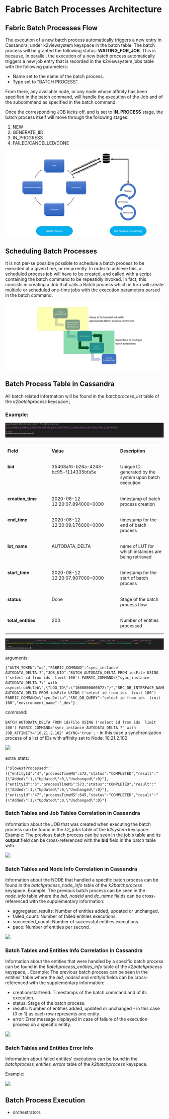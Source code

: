 # **Fabric Batch Processes Architecture**

## **Fabric Batch Processes Flow** 
The execution of a new batch process automatically triggers a new entry in Cassandra, under k2viewsystem keyspace in the batch table. The batch process will be granted the following status: **WAITING_FOR_JOB**. This is because, in parallel, the execution of a new batch process automatically triggers a new job entry that is recorded in the k2viewsystem.jobs table with the following parameters:
- Name set to the name of the batch process.
- Type set to "BATCH PROCESS".

From there, any available node, or any node whose affinity has been specified in the batch command, will handle the execution of the Job and of the subcommand as specified in the batch command.

Once the corresponding JOB kicks off, and is set to **IN_PROCESS** stage, the batch process itself will move through the following stages:
1. NEW
2. GENERATE_IID
3. IN_PROGRESS
4. FAILED/CANCELLED/DONE
 

<img src="/articles/20_jobs_and_batch_services/images/13_jobs_and_batch_services_batch_process.PNG">



## **Scheduling Batch Processes**

It is not per-se possible possible to schedule a batch process to be executed at a given time, or recurrently. In order to achieve this, a scheduled process job will have to be created, and called with a script containing the batch command to be repeatidly invoked.
In fact, this consists in creating a Job that calls a Batch process which in turn will create multiple or scheduled one-time jobs with the execution parameters parsed in the batch command.

<img src="/articles/20_jobs_and_batch_services/images/14_jobs_and_batch_services_scheduled_batch_process.PNG">
 

## **Batch Process Table in Cassandra**
All batch related information will be found in the *batchprocess_list* table of the *k2batchprocess* keyspace ;

### Example:

<img src="/articles/20_jobs_and_batch_services/images/15_jobs_and_batch_services_scheduled_batch_process.PNG">



<table width="900pxl">
<tbody>
<tr>
<td valign="top" width="300pxl">
<p><strong>Field</strong></p>
</td>
<td valign="top" width="400pxl">
<p><strong>Value</strong></p>
</td>
<td valign="top" width="400pxl">
<p><strong>Description</strong></p>
</td>

</tr>
<tr>
<td valign="top" width="300pxl">
<p><strong>bid</strong></p>
</td>
<td valign="top" width="400pxl">
<p>35408af6-b26a-4243-bc95-f114335bfa5e</p>
</td>
<td valign="top" width="400pxl">
<p>Unique ID generated by the system upon batch execution.</p>
</td>
 
 
</tr>
<tr>
<td valign="top" width="300pxl">
<p><strong>creation_time</strong></p>
</td>
<td valign="top" width="400pxl">
<p>2020-08-12 12:20:07.894000+0000</p>
</td>
<td valign="top" width="400pxl">
<p>timestamp of batch process creation</p>
</td>
</tr>

<tr>
<td valign="top" width="300pxl">
<p><strong>end_time</strong></p>
</td>
<td valign="top" width="400pxl">
<p>2020-08-12 12:20:09.176000+0000</p>
</td>
<td valign="top" width="400pxl">
<p>timestamp for the end of batch process</p>
</td>
</tr>

<tr>
<td valign="top" width="300pxl">
<p><strong>lut_name</strong></p>
</td>
<td valign="top" width="400pxl">
<p>AUTODATA_DELTA</p>
</td>
<td valign="top" width="400pxl">
<p>name of LUT for which instances are being retrieved</p>
</td>
</tr>


<tr>
<td valign="top" width="300pxl">
<p><strong>start_time</strong></p>
</td>
<td valign="top" width="400pxl">
<p>2020-08-12 12:20:07.907000+0000</p>
</td>
<td valign="top" width="400pxl">
<p>timestamp for the start of batch process</p>
</td>
</tr>


<tr>
<td valign="top" width="300pxl">
<p><strong>status</strong></p>
</td>
<td valign="top" width="400pxl">
<p>Done</p>
</td>
<td valign="top" width="400pxl">
<p>Stage of the batch process flow</p>
</td>
</tr>


<tr>
<td valign="top" width="300pxl">
<p><strong>total_entities</strong></p>
</td>
<td valign="top" width="400pxl">
<p>200</p>
</td>
<td valign="top" width="400pxl">
<p>Number of entities processed</p>
</td>
</tr>

</tbody>
</table>

<img src="/articles/20_jobs_and_batch_services/images/16_jobs_and_batch_services_scheduled_batch_table1.PNG">


arguments: 

    {"AUTH_TOKEN":"ws","FABRIC_COMMAND":"sync_instance AUTODATA_DELTA.?","JOB_UID":"BATCH AUTODATA_DELTA FROM idsFile USING ('select id from ids  limit 100') FABRIC_COMMAND=\"sync_instance AUTODATA_DELTA.?\" with async=trub9c7eb\",\"LOG_ID\":\"1000000000072\"}","SRC_DB_INTERFACE_NAME":"idsFile","AUTH_USER":"","sync_mode":"ON","INSTANCES_LIST":"","lu_name":"AUTODATA_DELTA","COMMAND":"BATCH AUTODATA_DELTA FROM idsFile USING ('select id from ids  limit 100') FABRIC_COMMAND=\"syn_Delta","SRC_DB_QUERY":"select id from ids  limit 100","environment_name":"_dev"}

command: 

```BATCH AUTODATA_DELTA FROM idsFile USING ('select id from ids  limit 100') FABRIC_COMMAND="sync_instance AUTODATA_DELTA.?" with JOB_AFFINITY='10.21.2.102' ASYNC='true';``` - in this case a synchronization process of a list of IDs with affinity set to Node: 10.21.2.102 

<img src="/articles/20_jobs_and_batch_services/images/17_jobs_and_batch_services_scheduled_batch_table2.PNG">


extra_stats: 

```{"slowestProcessed":[{"entityId":"4","processTimeMS":572,"status":"COMPLETED","result":"{\"Added\":1,\"Updated\":0,\"Unchanged\":0}"},{"entityId":"5","processTimeMS":573,"status":"COMPLETED","result":"{\"Added\":1,\"Updated\":0,\"Unchanged\":0}"},{"entityId":"47","processTimeMS":645,"status":"COMPLETED","result":"{\"Added\":1,\"Updated\":0,\"Unchanged\":0}"}```

### **Batch Tables and Job Tables Correlation in Cassandra**
Information about the JOB that was created when executing the batch process can be found in the *k2_jobs* table of the *k2system* keyspace.
Example:
The previous batch process can be seen in the job's table and its **output** field can be cross-referenced with the **bid** field in the batch table with :

<img src="/articles/20_jobs_and_batch_services/images/18_jobs_and_batch_services_scheduled_batch_table3.PNG">

### **Batch Tables and Node Info Correlation in Cassandra**
Information about the NODE that handled a specific batch process can be found in the *batchprocess_node_info* table of the *k2batchprocess* keyspace.
Example:
The previous batch process can be seen in the *node_info* table where the *bid*, *nodeid* and *dc_name* fields can be cross-referenced with the supplementary information:

- aggregated_results: Number of entities added, updated or unchanged.
- failed_count: Number of failed entities executions.
- succeeded_count: Number of successful entities executions.
- pace: Number of entities per second.

<img src="/articles/20_jobs_and_batch_services/images/19_jobs_and_batch_services_scheduled_batch_table4.PNG">

### **Batch Tables and Entities Info Correlation in Cassandra**
Information about the entities that were handled by a specific batch process can be found in the *batchprocess_entities_info* table of the *k2batchprocess* keyspace, .
Example:
The previous batch process can be seen in the entities' table where the *bid*, *nodeid* and *entityid* fields can be cross-referenced with the supplementary information:

- creation/start/end: Timestamps of the batch command and of its execution.
- status: Stage of the batch process.
- results: Number of entities added, updated or unchanged - in this case (0 or 1) as each row represents one entity.
- error: Error message displayed in case of failure of the execution process on a specific entity.

<img src="/articles/20_jobs_and_batch_services/images/20_jobs_and_batch_services_scheduled_batch_table5.PNG">

### **Batch Tables and Entities Error Info**
Information about failed entities' executions can be found in the *batchprocess_entities_errors* table of the *k2batchprocess* keyspace.

Example:

<img src="/articles/20_jobs_and_batch_services/images/21_jobs_and_batch_services_scheduled_batch_table6.PNG">


## **Batch Process Execution**
- orchestrators



